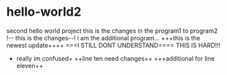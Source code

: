 # hello-world2
second hello world project
this is the changes in the program1 to program2
!-- this is the changes--!
i am the additional program...
+++this is the newest update++++
===I STILL DONT UNDERSTAND====
THIS IS HARD!!!
+ really im confused+
++line ten need changes++
+++additional for line eleven++
